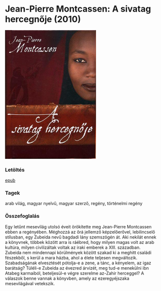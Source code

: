 # <a name="id_627">Jean-Pierre Montcassen: A sivatag hercegnője (2010)</a>
<img src="https://github.com/BercziSandor/calibre_lib/raw/main/libs/main/Jean-Pierre%20Montcassen/A%20sivatag%20hercegnoje%20%28627%29/cover.jpg" alt="cover" width="300"/>

### Letöltés
[epub](https://github.com/BercziSandor/calibre_lib/raw/main/libs/main/Jean-Pierre%20Montcassen/A%20sivatag%20hercegnoje%20%28627%29/A%20sivatag%20hercegnoje%20-%20Jean-Pierre%20Montcassen.epub)

### Tagek
arab világ, magyar nyelvű, magyar szerző, regény, történelmi regény

### Összefoglalás
<div>
<p>Egy letűnt mesevilág utolsó éveit örökítette meg Jean-Pierre Montcassen ebben a regényében. Méghozzá az őrá jellemző képzelőerővel, lebilincselő stílusban, egy Zubeida nevű bagdadi lány szemszögén át. Aki nekilát ennek a könyvnek, többek között arra is ráébred, hogy milyen magas volt az arab kultúra, milyen civilizáltak voltak az iraki emberek a XIII. században.<br>Zubeida nem mindennapi körülmények között szakad ki a meghitt családi fészekből, s kerül a mara házba, ahol a élete teljesen megváltozik. Szabadságának elvesztését pótolja-e a zene, a tánc, a kényelem, az igaz barátság? Túléli-e Zubeida az évezred árvizét, meg tud-e menekülni ibn Atabeg karmaiból, beteljesül-e végre szerelme az-Zahir herceggel? A válaszok benne vannak a könyvben, amely az ezeregyéjszaka mesevilágával vetekszik.</p></div>


